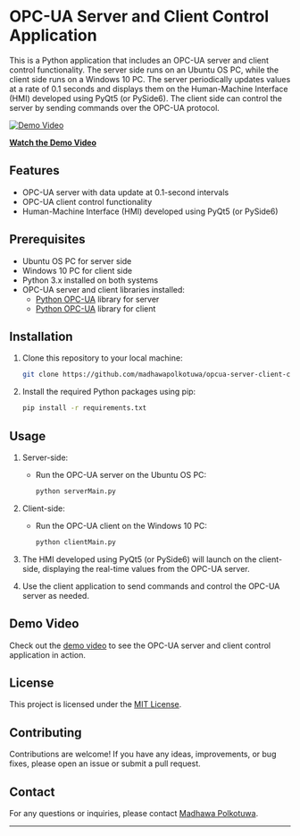 # OPC-UA Server and Client Control Application

This is a Python application that includes an OPC-UA server and client control functionality. The server side runs on an Ubuntu OS PC, while the client side runs on a Windows 10 PC. The server periodically updates values at a rate of 0.1 seconds and displays them on the Human-Machine Interface (HMI) developed using PyQt5 (or PySide6). The client side can control the server by sending commands over the OPC-UA protocol.

[![Demo Video](https://img.youtube.com/vi/_bI4E2RvG0o/maxresdefault.jpg)](https://www.youtube.com/watch?v=_bI4E2RvG0o)

**[Watch the Demo Video](https://www.youtube.com/watch?v=_bI4E2RvG0o)**

## Features

- OPC-UA server with data update at 0.1-second intervals
- OPC-UA client control functionality
- Human-Machine Interface (HMI) developed using PyQt5 (or PySide6)

## Prerequisites

- Ubuntu OS PC for server side
- Windows 10 PC for client side
- Python 3.x installed on both systems
- OPC-UA server and client libraries installed:
    - [Python OPC-UA](https://github.com/FreeOpcUa/python-opcua) library for server
    - [Python OPC-UA](https://github.com/FreeOpcUa/python-opcua) library for client

## Installation

1. Clone this repository to your local machine:

   ```bash
   git clone https://github.com/madhawapolkotuwa/opcua-server-client-control.git
   ```

2. Install the required Python packages using pip:

   ```bash
   pip install -r requirements.txt
   ```

## Usage

1. Server-side:

   - Run the OPC-UA server on the Ubuntu OS PC:

     ```bash
     python serverMain.py
     ```

2. Client-side:

   - Run the OPC-UA client on the Windows 10 PC:

     ```bash
     python clientMain.py
     ```

3. The HMI developed using PyQt5 (or PySide6) will launch on the client-side, displaying the real-time values from the OPC-UA server.

4. Use the client application to send commands and control the OPC-UA server as needed.

## Demo Video

Check out the [demo video](https://youtu.be/_bI4E2RvG0o) to see the OPC-UA server and client control application in action.

## License

This project is licensed under the [MIT License](LICENSE).

## Contributing

Contributions are welcome! If you have any ideas, improvements, or bug fixes, please open an issue or submit a pull request.

## Contact

For any questions or inquiries, please contact [Madhawa Polkotuwa](mailto:your-madhawapolkotuwa@gmail.com).

---

